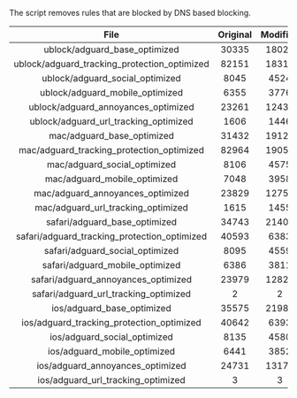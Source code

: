 The script removes rules that are blocked by DNS based blocking.


| File | Original | Modified |
|:----:|:-----:|:-----:|
| ublock/adguard_base_optimized | 30335 | 18021 |
| ublock/adguard_tracking_protection_optimized | 82151 | 18310 |
| ublock/adguard_social_optimized | 8045 | 4524 |
| ublock/adguard_mobile_optimized | 6355 | 3776 |
| ublock/adguard_annoyances_optimized | 23261 | 12434 |
| ublock/adguard_url_tracking_optimized | 1606 | 1446 |
| mac/adguard_base_optimized | 31432 | 19120 |
| mac/adguard_tracking_protection_optimized | 82964 | 19054 |
| mac/adguard_social_optimized | 8106 | 4575 |
| mac/adguard_mobile_optimized | 7048 | 3958 |
| mac/adguard_annoyances_optimized | 23829 | 12752 |
| mac/adguard_url_tracking_optimized | 1615 | 1455 |
| safari/adguard_base_optimized | 34743 | 21409 |
| safari/adguard_tracking_protection_optimized | 40593 | 6383 |
| safari/adguard_social_optimized | 8095 | 4559 |
| safari/adguard_mobile_optimized | 6386 | 3811 |
| safari/adguard_annoyances_optimized | 23979 | 12824 |
| safari/adguard_url_tracking_optimized | 2 | 2 |
| ios/adguard_base_optimized | 35575 | 21981 |
| ios/adguard_tracking_protection_optimized | 40642 | 6393 |
| ios/adguard_social_optimized | 8135 | 4580 |
| ios/adguard_mobile_optimized | 6441 | 3852 |
| ios/adguard_annoyances_optimized | 24731 | 13176 |
| ios/adguard_url_tracking_optimized | 3 | 3 |